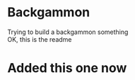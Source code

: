 # Backgammon
Trying to build a backgammon something <br>
OK, this is the readme
# Added this one now
